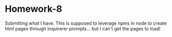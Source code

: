 # Homework-8
Submitting what I have. This is supposed to leverage npms in node to create html pages through inquirerer prompts... but I can't get the pages to load!
